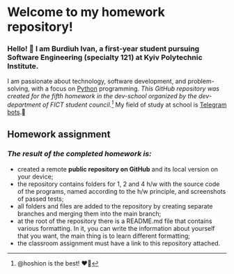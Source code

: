 # Welcome to my homework repository!

### Hello! :wave: I am **Burdiuh Ivan**, a first-year student pursuing Software Engineering (specialty 121) at Kyiv Polytechnic Institute.
I am passionate about technology, software development, and problem-solving, with a  focus on [Python](https://www.python.org/) programming. 
*This GitHub repository was created for the fifth homework in the dev-school organized by the dev-department of FICT student council.[^1]*
My field of study at school is [Telegram bots](https://core.telegram.org/bots/).:space_invader:
[^1]: @hoshion is the best! :heart_on_fire:

## Homework assignment

### _The result of the completed homework is:_
* created a remote **public repository on GitHub** and its local version on your device;
* the repository contains folders for 1, 2 and 4 h/w with the source code of the programs, named according to the h/w principle, and screenshots of passed tests;
* all folders and files are added to the repository by creating separate branches and merging them into the main branch;
* at the root of the repository there is a README.md file that contains various formatting. In it, you can write the information about yourself that you want, the main thing is to learn different formatting;
* the classroom assignment must have a link to this repository attached.


